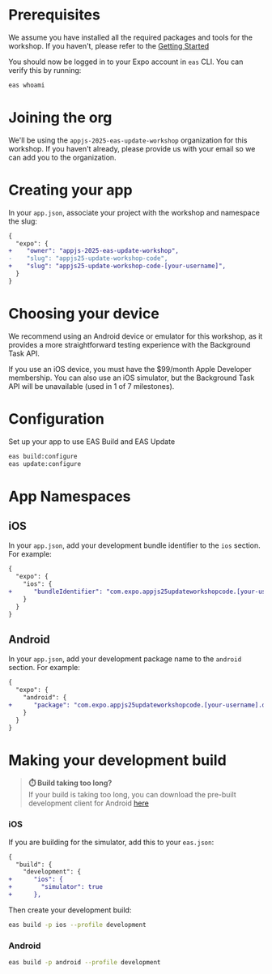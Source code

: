 # Prerequisites

We assume you have installed all the required packages and tools for the workshop. If you haven't, please refer to the [Getting Started](https://github.com/expo/appjs25-eas-update-workshop-code)

You should now be logged in to your Expo account in `eas` CLI. You can verify this by running:

```bash
eas whoami
```

# Joining the org

We'll be using the `appjs-2025-eas-update-workshop` organization for this workshop. If you haven't already, please provide us with your email so we can add you to the organization.

# Creating your app

In your `app.json`, associate your project with the workshop and namespace the slug:

```diff
{
  "expo": {
+    "owner": "appjs-2025-eas-update-workshop",
-    "slug": "appjs25-update-workshop-code",
+    "slug": "appjs25-update-workshop-code-[your-username]",
  }
}
```

# Choosing your device

We recommend using an Android device or emulator for this workshop, as it provides a more straightforward testing experience with the Background Task API.

If you use an iOS device, you must have the $99/month Apple Developer membership. You can also use an iOS simulator, but the Background Task API will be unavailable (used in 1 of 7 milestones).

# Configuration

Set up your app to use EAS Build and EAS Update

```bash
eas build:configure
eas update:configure
```

# App Namespaces

## iOS

In your `app.json`, add your development bundle identifier to the `ios` section. For example:

```diff
{
  "expo": {
    "ios": {
+      "bundleIdentifier": "com.expo.appjs25updateworkshopcode.[your-username].development"
    }
  }
}
```

## Android

In your `app.json`, add your development package name to the `android` section. For example:

```diff
{
  "expo": {
    "android": {
+      "package": "com.expo.appjs25updateworkshopcode.[your-username].development"
    }
  }
}
```

# Making your development build

> **⏱️ Build taking too long?**  
> If your build is taking too long, you can download the pre-built development client for Android [here](https://expo.dev/accounts/appjs-2025-eas-update-workshop/projects/appjs25-update-workshop-code-quintest113/builds/e966312a-dff4-4e76-8d8f-b33b60bd5cfc)

### iOS

If you are building for the simulator, add this to your `eas.json`:

```diff
{
  "build": {
    "development": {
+      "ios": {
+        "simulator": true
+      },

```

Then create your development build:

```bash
eas build -p ios --profile development
```

### Android

```bash
eas build -p android --profile development
```
